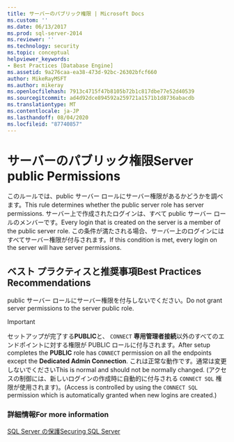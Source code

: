 ```yaml
---
title: サーバーのパブリック権限 | Microsoft Docs
ms.custom: ''
ms.date: 06/13/2017
ms.prod: sql-server-2014
ms.reviewer: ''
ms.technology: security
ms.topic: conceptual
helpviewer_keywords:
- Best Practices [Database Engine]
ms.assetid: 9a276caa-ea38-473d-92bc-26302bfcf660
author: MikeRayMSFT
ms.author: mikeray
ms.openlocfilehash: 7913c4715f47b8105b72b1c817dbe77e52d40539
ms.sourcegitcommit: ad4d92dce894592a259721a1571b1d8736abacdb
ms.translationtype: MT
ms.contentlocale: ja-JP
ms.lasthandoff: 08/04/2020
ms.locfileid: "87740857"
---
```

# <a name="server-public-permissions"></a><span data-ttu-id="e49d7-102">サーバーのパブリック権限</span><span class="sxs-lookup"><span data-stu-id="e49d7-102">Server public Permissions</span></span>
  <span data-ttu-id="e49d7-103">このルールでは、public サーバー ロールにサーバー権限があるかどうかを調べます。</span><span class="sxs-lookup"><span data-stu-id="e49d7-103">This rule determines whether the public server role has server permissions.</span></span> <span data-ttu-id="e49d7-104">サーバー上で作成されたログインは、すべて public サーバー ロールのメンバーです。</span><span class="sxs-lookup"><span data-stu-id="e49d7-104">Every login that is created on the server is a member of the public server role.</span></span> <span data-ttu-id="e49d7-105">この条件が満たされる場合、サーバー上のログインにはすべてサーバー権限が付与されます。</span><span class="sxs-lookup"><span data-stu-id="e49d7-105">If this condition is met, every login on the server will have server permissions.</span></span>  
  
## <a name="best-practices-recommendations"></a><span data-ttu-id="e49d7-106">ベスト プラクティスと推奨事項</span><span class="sxs-lookup"><span data-stu-id="e49d7-106">Best Practices Recommendations</span></span>  
 <span data-ttu-id="e49d7-107">public サーバー ロールにサーバー権限を付与しないでください。</span><span class="sxs-lookup"><span data-stu-id="e49d7-107">Do not grant server permissions to the server public role.</span></span>  
  
> [!IMPORTANT]  
>  <span data-ttu-id="e49d7-108">セットアップが完了する**PUBLIC**と、 `CONNECT` **専用管理者接続**以外のすべてのエンドポイントに対する権限が PUBLIC ロールに付与されます。</span><span class="sxs-lookup"><span data-stu-id="e49d7-108">After setup completes the **PUBLIC** role has `CONNECT` permission on all the endpoints except the **Dedicated Admin Connection**.</span></span> <span data-ttu-id="e49d7-109">これは正常な動作です。通常は変更しないでください</span><span class="sxs-lookup"><span data-stu-id="e49d7-109">This is normal and should not be normally changed.</span></span> <span data-ttu-id="e49d7-110">(アクセスの制御には、新しいログインの作成時に自動的に付与される `CONNECT SQL` 権限が使用されます)。</span><span class="sxs-lookup"><span data-stu-id="e49d7-110">(Access is controlled by using the `CONNECT SQL` permission which is automatically granted when new logins are created.)</span></span>  
  
### <a name="for-more-information"></a><span data-ttu-id="e49d7-111">詳細情報</span><span class="sxs-lookup"><span data-stu-id="e49d7-111">For more information</span></span>  
 [<span data-ttu-id="e49d7-112">SQL Server の保護</span><span class="sxs-lookup"><span data-stu-id="e49d7-112">Securing SQL Server</span></span>](../security/securing-sql-server.md)  
  
  
